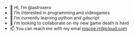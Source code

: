 - 👋 Hi, I’m @astroxero
- 👀 I’m interested in programming and videogames
- 🌱 I’m currently learning python and gdscript
- 💞 I’m looking to collaborate on my new game death is hard
- 📫 You can reach me with my emal roscoe.rr@icloud.com

<!---
astroxero/astroxero is a ✨ special ✨ repository because its `README.md` (this file) appears on your GitHub profile.
You can click the Preview link to take a look at your changes.
--->

